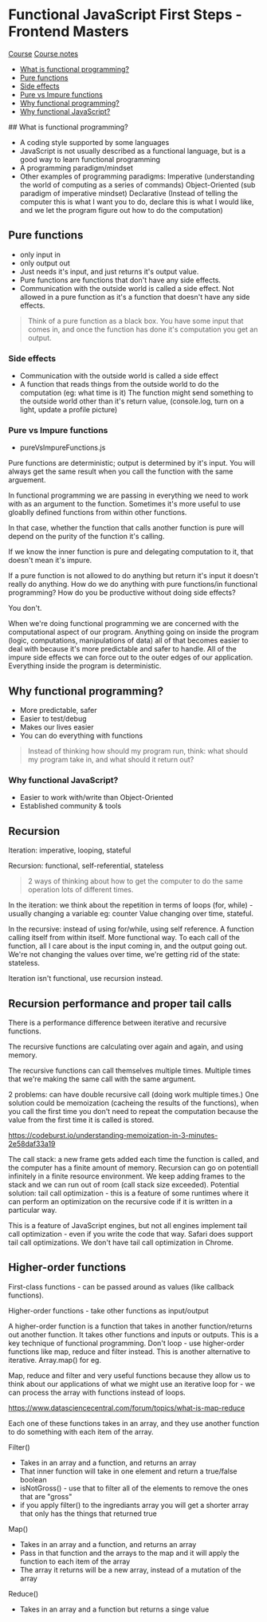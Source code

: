 
# Functional JavaScript First Steps - Frontend Masters 

[Course](https://frontendmasters.com/courses/functional-first-steps/)
[Course notes](https://observablehq.com/@anjana/functional-javascript-first-steps)


- [What is functional programming?](#what-is-functional-programming)
- [Pure functions](#pure-functions)
- [Side effects](#side-effects)
- [Pure vs Impure functions](#pure-vs-impure-functions)
- [Why functional programming?](#why-functional-programming)
- [Why functional JavaScript?](#why-functional-javascript)


## What is functional programming?

  * A coding style supported by some languages 
  * JavaScript is not usually described as a functional language, but is a good way to learn functional programming 
  * A programming paradigm/mindset 
  * Other examples of programming paradigms:
      Imperative (understanding the world of computing as a series of commands)
      Object-Oriented (sub paradigm of imperative mindset)
      Declarative (Instead of telling the computer this is what I want you to do, declare this is what I would like, and we let the program figure out how to do the computation)


## Pure functions

  * only input in 
  * only output out 
  * Just needs it's input, and just returns it's output value. 
  * Pure functions are functions that don't have any side effects. 
  * Communication with the outside world is called a side effect. Not allowed in a pure function as it's a function that doesn't have any side effects.

> Think of a pure function as a black box. You have some input that comes in, and once the function has done it's computation you get an output. 


### Side effects 

  * Communication with the outside world is called a side effect 
  * A function that reads things from the outside world to do the computation (eg: what time is it)
  The function might send something to the outside world other than it's return value, (console.log, turn on a light, update a profile picture)


### Pure vs Impure functions

- pureVsImpureFunctions.js

Pure functions are deterministic; output is determined by it's input. You will always get the same result when you call the function with the same arguement. 

In functional programming we are passing in everything we need to work with as an argument to the function. Sometimes it's more useful to use gloablly defined functions from within other functions.

In that case, whether the function that calls another function is pure will depend on the purity of the function it's calling. 

If we know the inner function is pure and delegating computation to it, that doesn't mean it's impure. 

If a pure function is not allowed to do anything but return it's input it doesn't really do anything. 
How do we do anything with pure functions/in functional programming? How do you be productive without doing side effects? 

You don't. 

When we're doing functional programming we are concerned with the computational aspect of our program. 
Anything going on inside the program (logic, computations, manipulations of data) all of that becomes easier to deal with because it's more predictable and safer to handle. 
All of the impure side effects we can force out to the outer edges of our application. Everything inside the program is deterministic. 


## Why functional programming? 

  * More predictable, safer 
  * Easier to test/debug
  * Makes our lives easier
  * You can do everything with functions

  > Instead of thinking how should my program run, think: what should my program take in, and what should it return out? 


### Why functional JavaScript? 

  * Easier to work with/write than Object-Oriented 
  * Established community & tools



## Recursion 

Iteration: imperative, looping, stateful

Recursion: functional, self-referential, stateless 

> 2 ways of thinking about how to get the computer to do the same operation lots of different times. 

In the iteration: we think about the repetition in terms of loops (for, while) - usually changing a variable eg: counter
Value changing over time, stateful. 

In the recursive: instead of using for/while, using self reference. A function calling itself from within itself. 
More functional way.
To each call of the function, all I care about is the input coming in, and the output going out. We're not changing the values over time, we're getting rid of the state: stateless. 

Iteration isn't functional, use recursion instead. 


## Recursion performance and proper tail calls 

There is a performance difference between iterative and recursive functions. 

The recursive functions are calculating over again and again, and using memory. 

The recursive functions can call themselves multiple times. Multiple times that we're making the same call with the same argument. 

2 problems: can have double recursive call (doing work multiple times.) One solution could be memoization (cacheing the results of the functions), when you call the first time you don't need to repeat the computation because the value from the first time it is called is stored. 

https://codeburst.io/understanding-memoization-in-3-minutes-2e58daf33a19

The call stack: a new frame gets added each time the function is called, and the computer has a finite amount of memory. Recursion can go on potentiall infinitely in a finite resource environment. We keep adding frames to the stack and we can run out of room (call stack size exceeded). Potential solution: tail call optimization - this is a feature of some runtimes where it can perform an optimization on the recursive code if it is written in a particular way. 

This is a feature of JavaScript engines, but not all engines implement tail call optimization - even if you write the code that way.
Safari does support tail call optimizations. We don't have tail call optimization in Chrome. 


## Higher-order functions

First-class functions - can be passed around as values (like callback functions). 

Higher-order functions - take other functions as input/output 

A higher-order function is a function that takes in another function/returns out another function. It takes other functions and inputs or outputs. 
This is a key technique of functional programming. 
Don't loop - use higher-order functions like map, reduce and filter instead. 
This is another alternative to iterative. 
Array.map() for eg. 

Map, reduce and filter and very useful functions because they allow us to think about our applications of what we might use an iterative loop for - we can process the array with functions instead of loops. 

https://www.datasciencecentral.com/forum/topics/what-is-map-reduce


Each one of these functions takes in an array, and they use another function to do something with each item of the array. 

Filter() 
- Takes in an array and a function, and returns an array
- That inner function will take in one element and return a true/false boolean
- isNotGross() - use that to filter all of the elements to remove the ones that are "gross" 
- if you apply filter() to the ingrediants array you will get a shorter array that only has the things that returned true 

Map()
- Takes in an array and a function, and returns an array 
- Pass in that function and the arrays to the map and it will apply the function to each item of the array 
- The array it returns will be a new array, instead of a mutation of the array 

Reduce()
- Takes in an array and a function but returns a singe value 
